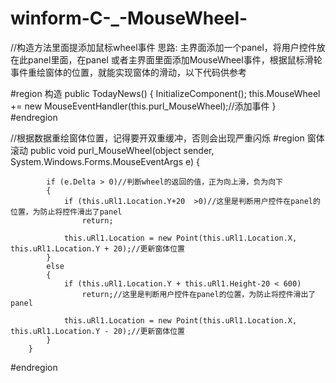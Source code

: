 # winform-C-_-MouseWheel-
//构造方法里面提添加鼠标wheel事件
思路:
	主界面添加一个panel，将用户控件放在此panel里面，在panel
或者主界面里面添加MouseWheel事件，根据鼠标滑轮事件重绘窗体的位置，就能实现窗体的滑动，以下代码供参考




#region 构造
        public TodayNews()
        {
            InitializeComponent();
            this.MouseWheel += new MouseEventHandler(this.purl_MouseWheel);//添加事件
        }
#endregion




//根据数据重绘窗体位置，记得要开双重缓冲，否则会出现严重闪烁
#region 窗体滚动
        public void purl_MouseWheel(object sender, System.Windows.Forms.MouseEventArgs e)
        {


            if (e.Delta > 0)//判断wheel的返回的值，正为向上滑，负为向下
            {
                if (this.uRl1.Location.Y+20  >0)//这里是判断用户控件在panel的位置，为防止将控件滑出了panel
                    return;

                this.uRl1.Location = new Point(this.uRl1.Location.X, this.uRl1.Location.Y + 20);//更新窗体位置
            }
            else
            {
                if (this.uRl1.Location.Y + this.uRl1.Height-20 < 600)
                    return;//这里是判断用户控件在panel的位置，为防止将控件滑出了panel

                this.uRl1.Location = new Point(this.uRl1.Location.X, this.uRl1.Location.Y - 20);//更新窗体位置
            }
        }
#endregion


